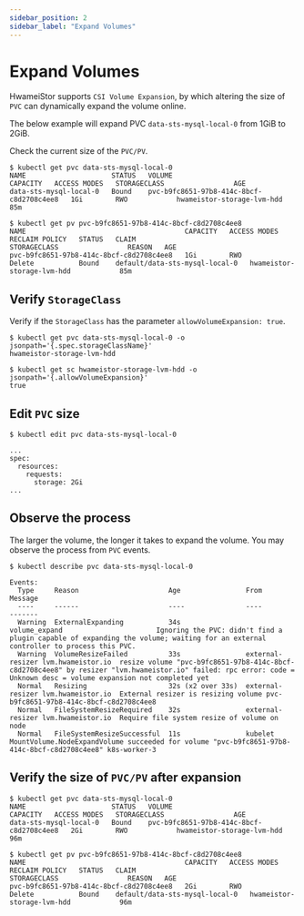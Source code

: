```yaml
---
sidebar_position: 2
sidebar_label: "Expand Volumes"
---
```


# Expand Volumes

HwameiStor supports `CSI Volume Expansion`, by which altering the size of `PVC`
can dynamically expand the volume online.

The below example will expand PVC `data-sts-mysql-local-0` from 1GiB to 2GiB.

Check the current size of the `PVC/PV`.

```console
$ kubectl get pvc data-sts-mysql-local-0
NAME                     STATUS   VOLUME                                     CAPACITY   ACCESS MODES   STORAGECLASS                 AGE
data-sts-mysql-local-0   Bound    pvc-b9fc8651-97b8-414c-8bcf-c8d2708c4ee8   1Gi        RWO            hwameistor-storage-lvm-hdd   85m

$ kubectl get pv pvc-b9fc8651-97b8-414c-8bcf-c8d2708c4ee8
NAME                                       CAPACITY   ACCESS MODES   RECLAIM POLICY   STATUS   CLAIM                            STORAGECLASS                 REASON   AGE
pvc-b9fc8651-97b8-414c-8bcf-c8d2708c4ee8   1Gi        RWO            Delete           Bound    default/data-sts-mysql-local-0   hwameistor-storage-lvm-hdd            85m
```

## Verify `StorageClass`

Verify if the `StorageClass` has the parameter `allowVolumeExpansion: true`.

```console
$ kubectl get pvc data-sts-mysql-local-0 -o jsonpath='{.spec.storageClassName}'
hwameistor-storage-lvm-hdd

$ kubectl get sc hwameistor-storage-lvm-hdd -o jsonpath='{.allowVolumeExpansion}'
true
```

## Edit `PVC` size

```console
$ kubectl edit pvc data-sts-mysql-local-0

...
spec:
  resources:
    requests:
      storage: 2Gi
...
```

## Observe the process

The larger the volume, the longer it takes to expand the volume. You may observe the process from `PVC` events.

```console
$ kubectl describe pvc data-sts-mysql-local-0

Events:
  Type     Reason                      Age                From                                Message
  ----     ------                      ----               ----                                -------
  Warning  ExternalExpanding           34s                volume_expand                       Ignoring the PVC: didn't find a plugin capable of expanding the volume; waiting for an external controller to process this PVC.
  Warning  VolumeResizeFailed          33s                external-resizer lvm.hwameistor.io  resize volume "pvc-b9fc8651-97b8-414c-8bcf-c8d2708c4ee8" by resizer "lvm.hwameistor.io" failed: rpc error: code = Unknown desc = volume expansion not completed yet
  Normal   Resizing                    32s (x2 over 33s)  external-resizer lvm.hwameistor.io  External resizer is resizing volume pvc-b9fc8651-97b8-414c-8bcf-c8d2708c4ee8
  Normal   FileSystemResizeRequired    32s                external-resizer lvm.hwameistor.io  Require file system resize of volume on node
  Normal   FileSystemResizeSuccessful  11s                kubelet                             MountVolume.NodeExpandVolume succeeded for volume "pvc-b9fc8651-97b8-414c-8bcf-c8d2708c4ee8" k8s-worker-3
```

## Verify the size of `PVC/PV` after expansion

```console
$ kubectl get pvc data-sts-mysql-local-0
NAME                     STATUS   VOLUME                                     CAPACITY   ACCESS MODES   STORAGECLASS                 AGE
data-sts-mysql-local-0   Bound    pvc-b9fc8651-97b8-414c-8bcf-c8d2708c4ee8   2Gi        RWO            hwameistor-storage-lvm-hdd   96m

$ kubectl get pv pvc-b9fc8651-97b8-414c-8bcf-c8d2708c4ee8
NAME                                       CAPACITY   ACCESS MODES   RECLAIM POLICY   STATUS   CLAIM                            STORAGECLASS                 REASON   AGE
pvc-b9fc8651-97b8-414c-8bcf-c8d2708c4ee8   2Gi        RWO            Delete           Bound    default/data-sts-mysql-local-0   hwameistor-storage-lvm-hdd            96m
```
